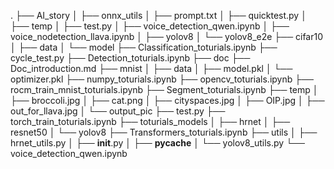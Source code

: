 .
├── AI_story
│   ├── onnx_utils
│   ├── prompt.txt
│   ├── quicktest.py
│   ├── temp
│   ├── test.py
│   ├── voice_detection_qwen.ipynb
│   ├── voice_nodetection_llava.ipynb
│   ├── yolov8
│   └── yolov8_e2e
├── cifar10
│   ├── data
│   └── model
├── Classification_toturials.ipynb
├── cycle_test.py
├── Detection_toturials.ipynb
├── doc
├── Doc_introduction.md
├── mnist
│   ├── data
│   ├── model.pkl
│   └── optimizer.pkl
├── numpy_toturials.ipynb
├── opencv_toturials.ipynb
├── rocm_train_mnist_toturials.ipynb
├── Segment_toturials.ipynb
├── temp
│   ├── broccoli.jpg
│   ├── cat.png
│   ├── cityspaces.jpg
│   ├── OIP.jpg
│   ├── out_for_llava.jpg
│   └── output_pic
├── test.py
├── torch_train_toturials.ipynb
├── toturials_models
│   ├── hrnet
│   ├── resnet50
│   └── yolov8
├── Transformers_toturials.ipynb
├── utils
│   ├── hrnet_utils.py
│   ├── __init__.py
│   ├── __pycache__
│   └── yolov8_utils.py
└── voice_detection_qwen.ipynb